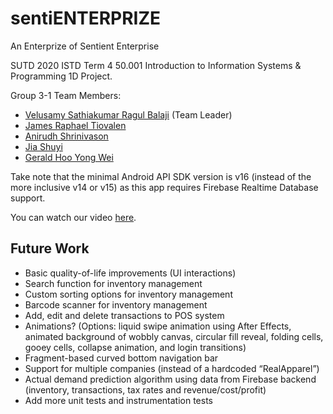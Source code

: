 # sentiENTERPRIZE
An Enterprize of Sentient Enterprise

SUTD 2020 ISTD Term 4 50.001 Introduction to Information Systems & Programming 1D Project.

Group 3-1 Team Members:

- [Velusamy Sathiakumar Ragul Balaji](https://github.com/ragulbalaji) (Team Leader)
- [James Raphael Tiovalen](https://github.com/jamestiotio)
- [Anirudh Shrinivason](https://github.com/Anirudh181001)
- [Jia Shuyi](https://github.com/shuyijia)
- [Gerald Hoo Yong Wei](https://github.com/geraldhyw)

Take note that the minimal Android API SDK version is v16 (instead of the more inclusive v14 or v15) as this app requires Firebase Realtime Database support.

You can watch our video [here](https://youtu.be/jfxNiFLitZU).

## Future Work

- Basic quality-of-life improvements (UI interactions)
- Search function for inventory management
- Custom sorting options for inventory management
- Barcode scanner for inventory management
- Add, edit and delete transactions to POS system
- Animations? (Options: liquid swipe animation using After Effects, animated background of wobbly canvas, circular fill reveal, folding cells, gooey cells, collapse animation, and login transitions)
- Fragment-based curved bottom navigation bar
- Support for multiple companies (instead of a hardcoded “RealApparel”)
- Actual demand prediction algorithm using data from Firebase backend (inventory, transactions, tax rates and revenue/cost/profit)
- Add more unit tests and instrumentation tests
